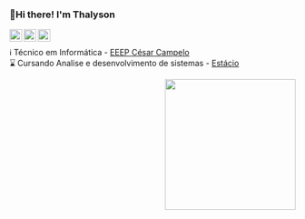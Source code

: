  ### 👤Hi there! I'm Thalyson 
   <a href="https://www.linkedin.com/in/thalyson-oliveira-4b5548167/">
    <img align="left" alt="Linkedin" width="22px" src="https://cdn.jsdelivr.net/npm/simple-icons@v3/icons/linkedin.svg" />
  </a>
  <a href="https://www.instagram.com/thalysonoliveira150/">
    <img align="left" alt="Instagram" width="22px" src="https://cdn.jsdelivr.net/npm/simple-icons@v3/icons/instagram.svg" />
  </a>
  <a href="#">
    <img align="left" alt="Gmail" width="22px" src="https://cdn.jsdelivr.net/npm/simple-icons@v3/icons/gmail.svg" />
  </a><br>
  
ℹ️ Técnico em Informática - <a href="https://www.facebook.com/eeepccampelo"/> EEEP César Campelo</a> <br>
⌛ Cursando Analise e desenvolvimento de sistemas - <a href="https://portal.estacio.br/?estado=CE"/> Estácio <br>


<img align="right" src="https://camo.githubusercontent.com/410dd0b1b800cd1e13965237beee2a32474be978/68747470733a2f2f6d656469612e67697068792e636f6d2f6d656469612f4d3967624264396e6244724f5475314d71782f67697068792e676966" width="230" data-canonical-src="https://media.giphy.com/media/M9gbBd9nbDrOTu1Mqx/giphy.gif" style="max-width:100%;">

